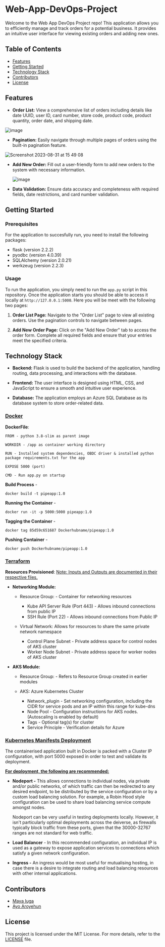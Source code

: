 # Web-App-DevOps-Project

Welcome to the Web App DevOps Project repo! This application allows you to efficiently manage and track orders for a potential business. It provides an intuitive user interface for viewing existing orders and adding new ones.

## Table of Contents

- [Features](#features)
- [Getting Started](#getting-started)
- [Technology Stack](#technology-stack)
- [Contributors](#contributors)
- [License](#license)

## Features

- **Order List:** View a comprehensive list of orders including details like date UUID, user ID, card number, store code, product code, product quantity, order date, and shipping date.
  
![image](https://github.com/damola3/Web-App-DevOps-Project/assets/108272971/130abb5c-47b0-48e5-9f98-cf88de0544b9)


- **Pagination:** Easily navigate through multiple pages of orders using the built-in pagination feature.
  
![Screenshot 2023-08-31 at 15 49 08](https://github.com/maya-a-iuga/Web-App-DevOps-Project/assets/104773240/d92a045d-b568-4695-b2b9-986874b4ed5a)

- **Add New Order:** Fill out a user-friendly form to add new orders to the system with necessary information.

  ![image](https://github.com/damola3/Web-App-DevOps-Project/assets/108272971/07d1516f-eec2-4567-a03b-18286d478f10)

- **Data Validation:** Ensure data accuracy and completeness with required fields, date restrictions, and card number validation.

## Getting Started

### Prerequisites

For the application to succesfully run, you need to install the following packages:

- flask (version 2.2.2)
- pyodbc (version 4.0.39)
- SQLAlchemy (version 2.0.21)
- werkzeug (version 2.2.3)

### Usage

To run the application, you simply need to run the `app.py` script in this repository. Once the application starts you should be able to access it locally at `http://127.0.0.1:5000`. Here you will be meet with the following two pages:

1. **Order List Page:** Navigate to the "Order List" page to view all existing orders. Use the pagination controls to navigate between pages.

2. **Add New Order Page:** Click on the "Add New Order" tab to access the order form. Complete all required fields and ensure that your entries meet the specified criteria.

## Technology Stack

- **Backend:** Flask is used to build the backend of the application, handling routing, data processing, and interactions with the database.

- **Frontend:** The user interface is designed using HTML, CSS, and JavaScript to ensure a smooth and intuitive user experience.

- **Database:** The application employs an Azure SQL Database as its database system to store order-related data.

### <ins>Docker<ins>

**DockerFile**:

    FROM - python 3.8-slim as parent image

    WORKDIR - /app as container working directory

    RUN - Installed system dependencies, OBDC driver & installed python package requirements.txt for the app

    EXPOSE 5000 (port)

    CMD - Run app.py on startup


**Build Process** -
    
    docker build -t pipeapp:1.0


**Running the Container** -
    
    docker run -it -p 5000:5000 pipeapp:1.0


**Tagging the Container** -
    
    docker tag 85d59c651687 Dockerhubname/pipeapp:1.0


**Pushing Container** -
    
    docker push Dockerhubname/pipeapp:1.0


### <ins>Terraform<ins>
**Resources Provisioned**: <ins>Note:<ins>
 Inputs and Outputs are documented in their respective files.
- **Networking Module:**
    - Resource Group: - Container for networking resources
        - Kube API Server Rule (Port 443) - Allows inbound connections from public IP
        - SSH Rule (Port 22) - Allows inbound connections from Public IP


    - Virtual Network: Allows for resources to share the same private network namespace
        - Control Plane Subnet - Private address space for control nodes of AKS cluster
        - Worker Node Subnet - Private address space for worker nodes of AKS cluster


- **AKS Module:**
    - Resource Group: - Refers to Resource Group created in earlier modules

    - AKS: Azure Kubernetes Cluster
        - Network_plugin - Set networking configuration, including the CIDR for service pods and an IP within this range for kube-dns
        - Node Pool - Configuration instructions for AKS nodes. (Autoscaling is enabled by default)
        - Tags - Optional tag(s) for cluster
        - Service Principle - Verification details for Azure

### <ins>Kubernetes Manifests Deployment<ins>
The containerised application built in Docker is packed with a Cluster IP configuration, with port 5000 exposed in order to test and validate its deployment.

<ins>**For deployment, the following are recommended:**<ins>

- **Nodeport -** This allows connections to individual nodes, via private and/or public networks, of which traffic can then be redirected to any desired endpoint, to be distributed by the service configuration or by a custom load balancing solution. For example, a Robin Hood style configuration can be used to share load balancing service compute amongst nodes.  

  Nodeport can be very useful in testing deployments locally. However, it isn't particularly optimal deployments across the deiverse, as firewalls typically block traffic from these ports, given that the 30000-32767 ranges are not standard for web traffic.

- **Load Balancer** - In this recommended configuration, an individual IP is used as a gateway to expose application services to connections which satisfy a given network configuration.

- **Ingress -** An ingress would be most useful for mutualising hosting, in case there is a desire to integrate routing and load balancing resources with other internal applications.


## Contributors 

- [Maya Iuga]([https://github.com/yourusername](https://github.com/maya-a-iuga))
- [Ayo Aroyehun]([https://github.com/yourusername](https://github.com/damola3))


## License

This project is licensed under the MIT License. For more details, refer to the [LICENSE](LICENSE) file.
